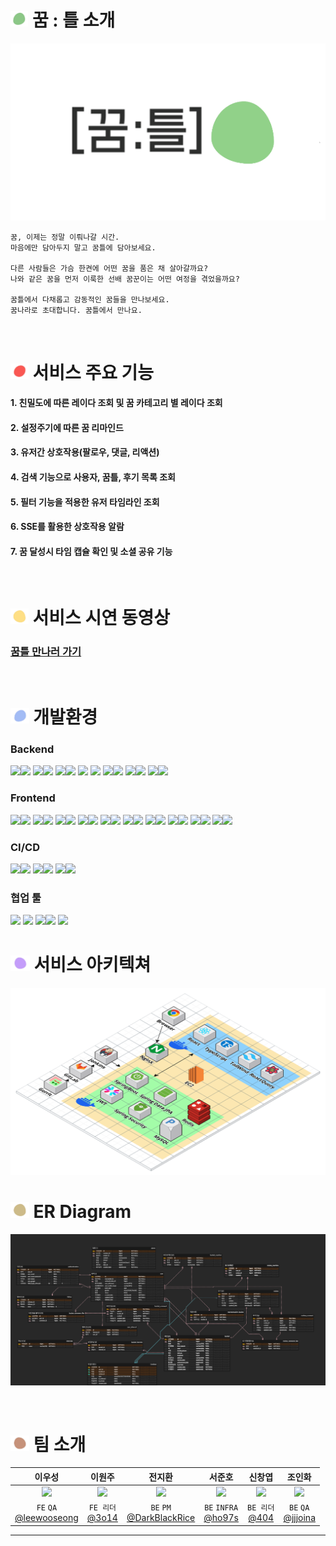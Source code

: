 # <img src="README.assets/ggumtle.png" height = 25px> 꿈 : 틀 소개
![Alt text](/README.assets/title.gif)

    꿈, 이제는 정말 이뤄나갈 시간.
    마음에만 담아두지 말고 꿈틀에 담아보세요.

    다른 사람들은 가슴 한켠에 어떤 꿈을 품은 채 살아갈까요?
    나와 같은 꿈을 먼저 이룩한 선배 꿈꾼이는 어떤 여정을 겪었을까요?

    꿈틀에서 다채롭고 감동적인 꿈들을 만나보세요.
    꿈나라로 초대합니다. 꿈틀에서 만나요.
<br>

# <img src="README.assets/ggumtle1.png" height = 25px> 서비스 주요 기능

#### 1. 친밀도에 따른 레이다 조회 및 꿈 카테고리 별 레이다 조회
#### 2. 설정주기에 따른 꿈 리마인드
#### 3. 유저간 상호작용(팔로우, 댓글, 리액션)
#### 4. 검색 기능으로 사용자, 꿈틀, 후기 목록 조회
#### 5. 필터 기능을 적용한 유저 타임라인 조회
#### 6. SSE를 활용한 상호작용 알람
#### 7. 꿈 달성시 타임 캡슐 확인 및 소셜 공유 기능

<br>

# <img src="README.assets/ggumtle2.png" height = 25px> 서비스 시연 동영상
### <a href = "https://youtu.be/DaiK5lFbQ_4">꿈틀 만나러 가기</a>
<br>

# <img src="README.assets/ggumtle4.png" height = 25px> 개발환경

### Backend
<img src="https://img.shields.io/badge/Ubuntu-E95420?style=for-the-badge&logo=ubuntu&logoColor=white"><img src="https://img.shields.io/badge/20.04 LTS-515151?style=for-the-badge">
<img src="https://img.shields.io/badge/java-%23ED8B00.svg?style=for-the-badge&logo=openjdk&logoColor=white"><img src="https://img.shields.io/badge/17-515151?style=for-the-badge">
<img src="https://img.shields.io/badge/spring boot-%236DB33F.svg?style=for-the-badge&logo=spring&logoColor=white"><img src="https://img.shields.io/badge/3.2.1-515151?style=for-the-badge">
<img src="https://img.shields.io/badge/spring secutiry-%236DB33F.svg?style=for-the-badge&logo=spring&logoColor=white">
<img src="https://img.shields.io/badge/Spring Data JPA-%236DB33F.svg?style=for-the-badge&logo=spring&logoColor=white">
<img src="https://img.shields.io/badge/Gradle-02303A.svg?style=for-the-badge&logo=Gradle&logoColor=white"><img src="https://img.shields.io/badge/8.5-515151?style=for-the-badge">
<img src="https://img.shields.io/badge/mysql-%2300f.svg?style=for-the-badge&logo=mysql&logoColor=white"><img src="https://img.shields.io/badge/8.0.36-515151?style=for-the-badge"> <img src="https://img.shields.io/badge/redis-%23DD0031.svg?style=for-the-badge&logo=redis&logoColor=white"><img src="https://img.shields.io/badge/5.0.7-515151?style=for-the-badge">

### Frontend
<img src="https://img.shields.io/badge/react-%2320232a.svg?style=for-the-badge&logo=react&logoColor=%2361DAFB"><img src="https://img.shields.io/badge/18.2.0-515151?style=for-the-badge">
<img src="https://img.shields.io/badge/node.js-6DA55F?style=for-the-badge&logo=node.js&logoColor=white"><img src="https://img.shields.io/badge/20.11.0-515151?style=for-the-badge">
<img src="https://img.shields.io/badge/NPM-%23CB3837.svg?style=for-the-badge&logo=npm&logoColor=white"><img src="https://img.shields.io/badge/10.2.4-515151?style=for-the-badge">
<img src="https://img.shields.io/badge/vite-%23646CFF.svg?style=for-the-badge&logo=vite&logoColor=white"><img src="https://img.shields.io/badge/5.0.8-515151?style=for-the-badge">
<img src="https://img.shields.io/badge/typescript-%23007ACC.svg?style=for-the-badge&logo=typescript&logoColor=white"><img src="https://img.shields.io/badge/5.2.2-515151?style=for-the-badge">
<img src="https://img.shields.io/badge/-React%20Query-FF4154?style=for-the-badge&logo=react%20query&logoColor=white"><img src="https://img.shields.io/badge/5.17.15-515151?style=for-the-badge">
<img src="https://img.shields.io/badge/react%20zustand-%2320232a.svg?style=for-the-badge&logo=react&logoColor=%2361DAFB"><img src="https://img.shields.io/badge/4.5.0-515151?style=for-the-badge">
<img src="https://img.shields.io/badge/React_Router_dom-CA4245?style=for-the-badge&logo=react-router&logoColor=white"><img src="https://img.shields.io/badge/6.21.3-515151?style=for-the-badge">
<img src="https://img.shields.io/badge/axios-5a29e4?style=for-the-badge&logoColor=white"><img src="https://img.shields.io/badge/1.6.7-515151?style=for-the-badge">
<img src="https://img.shields.io/badge/tailwindcss-%2338B2AC.svg?style=for-the-badge&logo=tailwind-css&logoColor=white"><img src="https://img.shields.io/badge/3.4.1-515151?style=for-the-badge">

### CI/CD
<img src="https://img.shields.io/badge/AWS ec2 ubuntu-%23FF9900.svg?style=for-the-badge&logo=amazon-aws&logoColor=white"><img src="https://img.shields.io/badge/20.11.0-515151?style=for-the-badge">
<img src="https://img.shields.io/badge/nginx-%23009639.svg?style=for-the-badge&logo=nginx&logoColor=white"><img src="https://img.shields.io/badge/1.18.0-515151?style=for-the-badge">
<img src="https://img.shields.io/badge/jenkins-%232C5263.svg?style=for-the-badge&logo=jenkins&logoColor=white"><img src="https://img.shields.io/badge/2.426.2-515151?style=for-the-badge">

### 협업 툴
<img src="https://img.shields.io/badge/gitlab-%23181717.svg?style=for-the-badge&logo=gitlab&logoColor=white">
<img src="https://img.shields.io/badge/jira-%230A0FFF.svg?style=for-the-badge&logo=jira&logoColor=white">
<img src="https://img.shields.io/badge/gerrit-347dbe?style=for-the-badge&logoColor=white"><img src="https://img.shields.io/badge/3.8.1-515151?style=for-the-badge">
<img src="https://img.shields.io/badge/mattermost-1e325c?style=for-the-badge&logoColor=white">

<br>

# <img src="README.assets/ggumtle5.png" height = 25px> 서비스 아키텍쳐
![Alt text](/README.assets/architecture.png)
<br>

# <img src="README.assets/ggumtle6.png" height = 25px> ER Diagram
![Alt text](/README.assets/erd.png)

<br>

# <img src="README.assets/ggumtle7.png" height = 25px> 팀 소개
|이우성|이원주|전지환|서준호|신창엽|조인화|
|:---:|:---:|:---:|:---:|:---:|:---:|
|<img src="https://avatars.githubusercontent.com/u/42796944?v=4" height = 100px>|<img src="https://avatars.githubusercontent.com/u/101818687?v=4" height = 100px>|<img src="https://avatars.githubusercontent.com/u/81613019?v=4" height = 100px>|<img src="https://avatars.githubusercontent.com/u/140311409?v=4" height = 100px>|<img src="https://avatars.githubusercontent.com/u/69495305?v=4" height = 100px>|<img src="https://avatars.githubusercontent.com/u/75416721?v=4" height = 100px>|
|`FE` `QA`<br>[@leewooseong](https://github.com/leewooseong)|`FE 리더`<br>[@3o14](https://github.com/3o14)|`BE` `PM`<br>[@DarkBlackRice](https://github.com/DarkBlackRice)|`BE` `INFRA`<br>[@ho97s](https://github.com/ho97s)|`BE 리더`<br>[@404](https://github.com/404-not-foundl)|`BE` `QA`<br>[@jjjoina](https://github.com/jjjoina)|
<hr>

